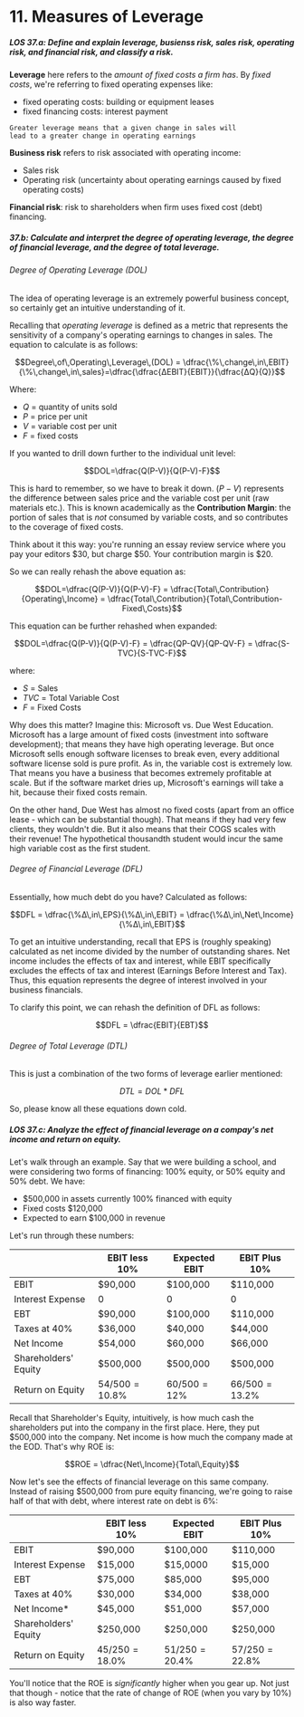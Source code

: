 # 11. Measures of Leverage

##### LOS 37.a: Define and explain leverage, busienss risk, sales risk, operating risk, and financial risk, and classify a risk.

**Leverage** here refers to the *amount of fixed costs a firm has*. By *fixed costs*, we're referring to fixed operating expenses like:

* fixed operating costs: building or equipment leases
* fixed financing costs: interest payment

```
Greater leverage means that a given change in sales will 
lead to a greater change in operating earnings
```

**Business risk** refers to risk associated with operating income:

* Sales risk
* Operating risk (uncertainty about operating earnings caused by fixed operating costs)

**Financial risk**: risk to shareholders when firm uses fixed cost (debt) financing.

##### 37.b: Calculate and interpret the degree of operating leverage, the degree of financial leverage, and the degree of total leverage.

###### Degree of Operating Leverage (DOL)

The idea of operating leverage is an extremely powerful business concept, so certainly get an intuitive understanding of it.

Recalling that *operating leverage* is defined as a metric that represents the sensitivity of a company's operating earnings to changes in sales. The equation to calculate is as follows:

$$Degree\,of\,Operating\,Leverage\,(DOL) = \dfrac{\%\,change\,in\,EBIT}{\%\,change\,in\,sales}=\dfrac{\dfrac{ΔEBIT}{EBIT}}{\dfrac{ΔQ}{Q}}$$

Where:

* $Q$ = quantity of units sold
* $P$ = price per unit
* $V$ = variable cost per unit
* $F$ = fixed costs

If you wanted to drill down further to the individual unit level:

$$DOL=\dfrac{Q(P-V)}{Q(P-V)-F}$$

This is hard to remember, so we have to break it down. $(P-V)$ represents the difference between sales price and the variable cost per unit (raw materials etc.). This is known academically as the **Contribution Margin**: the portion of sales that is *not* consumed by variable costs, and so contributes to the coverage of fixed costs.

Think about it this way: you're running an essay review service where you pay your editors \$30, but charge \$50. Your contribution margin is $20.

So we can really rehash the above equation as:

$$DOL=\dfrac{Q(P-V)}{Q(P-V)-F} = \dfrac{Total\,Contribution}{Operating\,Income} = \dfrac{Total\,Contribution}{Total\,Contribution-Fixed\,Costs}$$

This equation can be further rehashed when expanded:

$$DOL=\dfrac{Q(P-V)}{Q(P-V)-F} = \dfrac{QP-QV}{QP-QV-F} = \dfrac{S-TVC}{S-TVC-F}$$

where:

* $S$ = Sales
* $TVC$ = Total Variable Cost
* $F$ = Fixed Costs

Why does this matter? Imagine this: Microsoft vs. Due West Education. Microsoft has a large amount of fixed costs (investment into software development); that means they have high operating leverage. But once Microsoft sells enough software licenses to break even, every additional software license sold is pure profit. As in, the variable cost is extremely low. That means you have a business that becomes extremely profitable at scale. But if the software market dries up, Microsoft's earnings will take a hit, because their fixed costs remain.

On the other hand, Due West has almost no fixed costs (apart from an office lease - which can be substantial though). That means if they had very few clients, they wouldn't die. But it also means that their COGS scales with their revenue! The hypothetical thousandth student would incur the same high variable cost as the first student.

###### Degree of Financial Leverage (DFL)

Essentially, how much debt do you have? Calculated as follows:

$$DFL = \dfrac{\%Δ\,in\,EPS}{\%Δ\,in\,EBIT} = \dfrac{\%Δ\,in\,Net\,Income}{\%Δ\,in\,EBIT}$$

To get an intuitive understanding, recall that EPS is (roughly speaking) calculated as net income divided by the number of outstanding shares. Net income includes the effects of tax and interest, while EBIT specifically excludes the effects of tax and interest (Earnings Before Interest and Tax). Thus, this equation represents the degree of interest involved in your business financials.

To clarify this point, we can rehash the definition of DFL as follows:

$$DFL = \dfrac{EBIT}{EBT}$$

###### Degree of Total Leverage (DTL)

This is just a combination of the two forms of leverage earlier mentioned:

$$DTL = DOL * DFL$$

So, please know all these equations down cold.

##### LOS 37.c: Analyze the effect of financial leverage on a compay's net income and return on equity.

Let's walk through an example. Say that we were building a school, and were considering two forms of financing: 100% equity, or 50% equity and 50% debt. We have:

* \$500,000 in assets currently 100% financed with equity
* Fixed costs \$120,000
* Expected to earn \$100,000 in revenue

Let's run through these numbers:

||EBIT less 10%|Expected EBIT|EBIT Plus 10%|
|---|---|---|---|
|EBIT|\$90,000|\$100,000|\$110,000|
|Interest Expense|0|0|0|
|EBT|\$90,000|\$100,000|\$110,000|
|Taxes at 40%|\$36,000|\$40,000|\$44,000|
|Net Income|\$54,000|\$60,000|\$66,000|
|Shareholders' Equity|\$500,000|\$500,000|\$500,000|
|Return on Equity|$54/500=10.8\%$|$60/500=12\%$|$66/500=13.2\%$|

Recall that Shareholder's Equity, intuitively, is how much cash the shareholders put into the company in the first place. Here, they put \$500,000 into the company. Net income is how much the company made at the EOD. That's why ROE is:

$$ROE = \dfrac{Net\,Income}{Total\,Equity}$$

Now let's see the effects of financial leverage on this same company. Instead of raising \$500,000 from pure equity financing, we're going to raise half of that with debt, where interest rate on debt is 6%:

||EBIT less 10%|Expected EBIT|EBIT Plus 10%|
|---|---|---|---|
|EBIT|\$90,000|\$100,000|\$110,000|
|Interest Expense|\$15,000|\$15,0000|\$15,000|
|EBT|\$75,000|\$85,000|\$95,000|
|Taxes at 40%|\$30,000|\$34,000|\$38,000|
|Net Income*|\$45,000|\$51,000|\$57,000|
|Shareholders' Equity|\$250,000|\$250,000|\$250,000|
|Return on Equity|$45/250=18.0\%$|$51/250=20.4\%$|$57/250=22.8\%$|

You'll notice that the ROE is *significantly* higher when you gear up. Not just that though - notice that the rate of change of ROE (when you vary by 10%) is also way faster.
